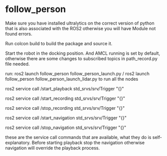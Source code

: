 # follow_person

Make sure you have installed ultralytics on the correct version of python that is also associated with the ROS2 otherwise you will have Module not found errors.

Run colcon build to build the package and source it.

Start the robot in the docking position. And AMCL running is set by default, otherwise there are some changes to subscribed topics in path_record.py file needed.

run: ros2 launch follow_person follow_person_launch.py / ros2 launch follow_person follow_person_launch_lidar.py to run all the nodes

ros2 service call /start_playback std_srvs/srv/Trigger "{}"

ros2 service call /start_recording std_srvs/srv/Trigger "{}"

ros2 service call /stop_recording std_srvs/srv/Trigger "{}"

ros2 service call /start_navigation std_srvs/srv/Trigger "{}"

ros2 service call /stop_navigation std_srvs/srv/Trigger "{}"

these are the service call commands that are available, what they do is self-explanatory. Before starting playback stop the navigation otherwise navigation will override the playback process.
